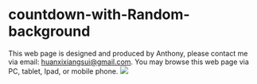 # countdown-with-Random-background
This web page is designed and produced by Anthony, please contact me via email: huanxixiangsui@gmail.com.  You may browse this web page via PC, tablet, Ipad, or mobile phone.
<img src="http://guoaguoa.com/subcribe/Countdown-with-Random-background.jpg"/>

